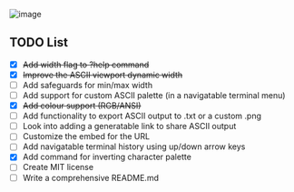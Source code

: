 ![image](https://github.com/user-attachments/assets/21a1b24b-3102-4ec9-8e89-05a44584e77b)

## TODO List
- [x] ~~Add width flag to ?help command~~
- [x] ~~Improve the ASCII viewport dynamic width~~
- [ ] Add safeguards for min/max width
- [ ] Add support for custom ASCII palette (in a navigatable terminal menu)
- [x] ~~Add colour support (RGB/ANSI)~~
- [ ] Add functionality to export ASCII output to .txt or a custom .png
- [ ] Look into adding a generatable link to share ASCII output
- [ ] Customize the embed for the URL
- [ ] Add navigatable terminal history using up/down arrow keys
- [x] Add command for inverting character palette
- [ ] Create MIT license
- [ ] Write a comprehensive README.md

